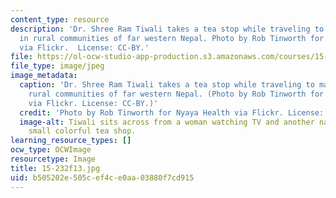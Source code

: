 ```yaml
---
content_type: resource
description: 'Dr. Shree Ram Tiwali takes a tea stop while traveling to make rounds
  in rural communities of far western Nepal. Photo by Rob Tinworth for Nyaya Health
  via Flickr.  License: CC-BY.'
file: https://ol-ocw-studio-app-production.s3.amazonaws.com/courses/15-232-business-model-innovation-global-health-in-frontier-markets-fall-2013/b505202e505cef4ce0aa03880f7cd915_15-232f13.jpg
file_type: image/jpeg
image_metadata:
  caption: 'Dr. Shree Ram Tiwali takes a tea stop while traveling to make rounds in
    rural communities of far western Nepal. (Photo by Rob Tinworth for [Nyaya Health](http://www.flickr.com/photos/nyayahealth/8902609294/)
    via Flickr. License: CC-BY.)'
  credit: 'Photo by Rob Tinworth for Nyaya Health via Flickr. License: CC-BY.'
  image-alt: Tiwali sits across from a woman watching TV and another napping at a
    small colorful tea shop.
learning_resource_types: []
ocw_type: OCWImage
resourcetype: Image
title: 15-232f13.jpg
uid: b505202e-505c-ef4c-e0aa-03880f7cd915
---
```

